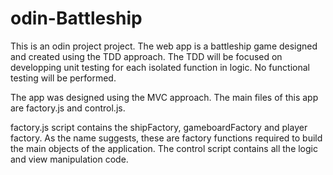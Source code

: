# odin-Battleship

This is an odin project project. The web app is a battleship game designed and created using the TDD approach. The TDD will be focused on developping unit testing for each isolated function in logic. No functional testing will be performed.

The app was designed using the MVC approach. The main files of this app are factory.js and control.js.

factory.js script contains the shipFactory, gameboardFactory and player factory. As the name suggests, these are factory functions required to build the main objects of the application. The control script contains all the logic and view manipulation code.
